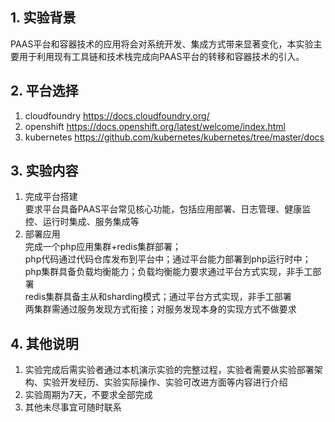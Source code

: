 ## 1.  实验背景
PAAS平台和容器技术的应用将会对系统开发、集成方式带来显著变化，本实验主要用于利用现有工具链和技术栈完成向PAAS平台的转移和容器技术的引入。
## 2.  平台选择   
1. cloudfoundry https://docs.cloudfoundry.org/
2. openshift https://docs.openshift.org/latest/welcome/index.html
3. kubernetes https://github.com/kubernetes/kubernetes/tree/master/docs

## 3.  实验内容
1. 完成平台搭建  
要求平台具备PAAS平台常见核心功能，包括应用部署、日志管理、健康监控、运行时集成、服务集成等
2. 部署应用  
完成一个php应用集群+redis集群部署；  
php代码通过代码仓库发布到平台中；通过平台能力部署到php运行时中；  
php集群具备负载均衡能力；负载均衡能力要求通过平台方式实现，非手工部署  
redis集群具备主从和sharding模式；通过平台方式实现，非手工部署    
两集群需通过服务发现方式衔接；对服务发现本身的实现方式不做要求  

## 4. 其他说明
1. 实验完成后需实验者通过本机演示实验的完整过程，实验者需要从实验部署架构、实验开发经历、实验实际操作、实验可改进方面等内容进行介绍
2. 实验周期为7天，不要求全部完成
3. 其他未尽事宜可随时联系
